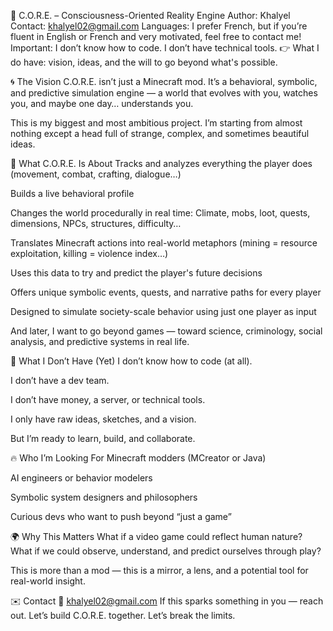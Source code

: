 🧠 C.O.R.E. – Consciousness-Oriented Reality Engine
Author: Khalyel
Contact: khalyel02@gmail.com
Languages: I prefer French, but if you’re fluent in English or French and very motivated, feel free to contact me!
Important: I don’t know how to code. I don’t have technical tools.
👉 What I do have: vision, ideas, and the will to go beyond what's possible.

🌀 The Vision
C.O.R.E. isn’t just a Minecraft mod.
It’s a behavioral, symbolic, and predictive simulation engine — a world that evolves with you, watches you, and maybe one day… understands you.

This is my biggest and most ambitious project. I’m starting from almost nothing except a head full of strange, complex, and sometimes beautiful ideas.

🧩 What C.O.R.E. Is About
Tracks and analyzes everything the player does (movement, combat, crafting, dialogue…)

Builds a live behavioral profile

Changes the world procedurally in real time:
Climate, mobs, loot, quests, dimensions, NPCs, structures, difficulty…

Translates Minecraft actions into real-world metaphors (mining = resource exploitation, killing = violence index…)

Uses this data to try and predict the player's future decisions

Offers unique symbolic events, quests, and narrative paths for every player

Designed to simulate society-scale behavior using just one player as input

And later, I want to go beyond games — toward science, criminology, social analysis, and predictive systems in real life.

🚧 What I Don’t Have (Yet)
I don’t know how to code (at all).

I don’t have a dev team.

I don’t have money, a server, or technical tools.

I only have raw ideas, sketches, and a vision.

But I’m ready to learn, build, and collaborate.

🔥 Who I’m Looking For
Minecraft modders (MCreator or Java)

AI engineers or behavior modelers

Symbolic system designers and philosophers

Curious devs who want to push beyond “just a game”

🌍 Why This Matters
What if a video game could reflect human nature?
What if we could observe, understand, and predict ourselves through play?

This is more than a mod — this is a mirror, a lens, and a potential tool for real-world insight.

✉️ Contact
📧 khalyel02@gmail.com
If this sparks something in you — reach out. Let’s build C.O.R.E. together.
Let’s break the limits.

